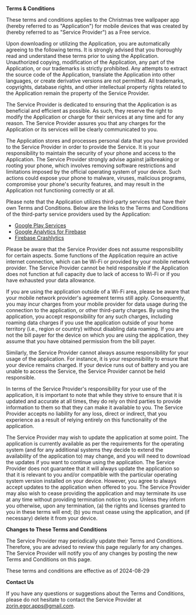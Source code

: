 **Terms & Conditions**

These terms and conditions applies to the Christmas tree wallpaper app (hereby referred to as "Application") for mobile devices that was created by (hereby referred to as "Service Provider") as a Free service.

Upon downloading or utilizing the Application, you are automatically agreeing to the following terms. It is strongly advised that you thoroughly read and understand these terms prior to using the Application. Unauthorized copying, modification of the Application, any part of the Application, or our trademarks is strictly prohibited. Any attempts to extract the source code of the Application, translate the Application into other languages, or create derivative versions are not permitted. All trademarks, copyrights, database rights, and other intellectual property rights related to the Application remain the property of the Service Provider.

The Service Provider is dedicated to ensuring that the Application is as beneficial and efficient as possible. As such, they reserve the right to modify the Application or charge for their services at any time and for any reason. The Service Provider assures you that any charges for the Application or its services will be clearly communicated to you.

The Application stores and processes personal data that you have provided to the Service Provider in order to provide the Service. It is your responsibility to maintain the security of your phone and access to the Application. The Service Provider strongly advise against jailbreaking or rooting your phone, which involves removing software restrictions and limitations imposed by the official operating system of your device. Such actions could expose your phone to malware, viruses, malicious programs, compromise your phone's security features, and may result in the Application not functioning correctly or at all.

Please note that the Application utilizes third-party services that have their own Terms and Conditions. Below are the links to the Terms and Conditions of the third-party service providers used by the Application:

*   [Google Play Services](https://policies.google.com/terms)
*   [Google Analytics for Firebase](https://www.google.com/analytics/terms/)
*   [Firebase Crashlytics](https://firebase.google.com/terms/crashlytics)

Please be aware that the Service Provider does not assume responsibility for certain aspects. Some functions of the Application require an active internet connection, which can be Wi-Fi or provided by your mobile network provider. The Service Provider cannot be held responsible if the Application does not function at full capacity due to lack of access to Wi-Fi or if you have exhausted your data allowance.

If you are using the application outside of a Wi-Fi area, please be aware that your mobile network provider's agreement terms still apply. Consequently, you may incur charges from your mobile provider for data usage during the connection to the application, or other third-party charges. By using the application, you accept responsibility for any such charges, including roaming data charges if you use the application outside of your home territory (i.e., region or country) without disabling data roaming. If you are not the bill payer for the device on which you are using the application, they assume that you have obtained permission from the bill payer.

Similarly, the Service Provider cannot always assume responsibility for your usage of the application. For instance, it is your responsibility to ensure that your device remains charged. If your device runs out of battery and you are unable to access the Service, the Service Provider cannot be held responsible.

In terms of the Service Provider's responsibility for your use of the application, it is important to note that while they strive to ensure that it is updated and accurate at all times, they do rely on third parties to provide information to them so that they can make it available to you. The Service Provider accepts no liability for any loss, direct or indirect, that you experience as a result of relying entirely on this functionality of the application.

The Service Provider may wish to update the application at some point. The application is currently available as per the requirements for the operating system (and for any additional systems they decide to extend the availability of the application to) may change, and you will need to download the updates if you want to continue using the application. The Service Provider does not guarantee that it will always update the application so that it is relevant to you and/or compatible with the particular operating system version installed on your device. However, you agree to always accept updates to the application when offered to you. The Service Provider may also wish to cease providing the application and may terminate its use at any time without providing termination notice to you. Unless they inform you otherwise, upon any termination, (a) the rights and licenses granted to you in these terms will end; (b) you must cease using the application, and (if necessary) delete it from your device.

**Changes to These Terms and Conditions**

The Service Provider may periodically update their Terms and Conditions. Therefore, you are advised to review this page regularly for any changes. The Service Provider will notify you of any changes by posting the new Terms and Conditions on this page.

These terms and conditions are effective as of 2024-08-29

**Contact Us**

If you have any questions or suggestions about the Terms and Conditions, please do not hesitate to contact the Service Provider at zorin.egor.apps@gmail.com.
